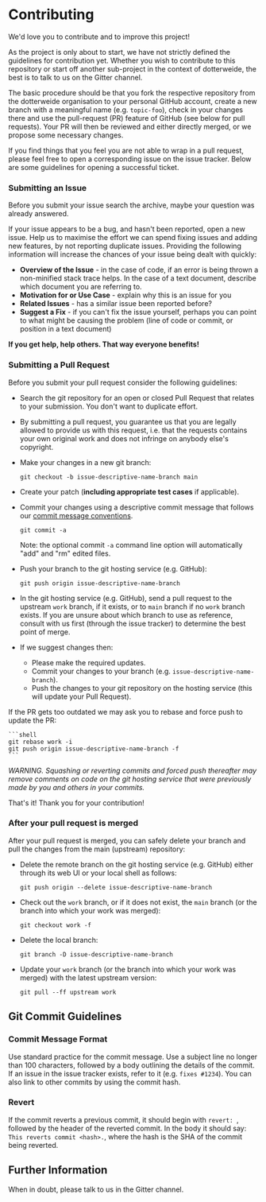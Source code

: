 # Contributing

We'd love you to contribute and to improve this project!

As the project is only about to start, we have not strictly defined the guidelines for contribution yet.
Whether you wish to
contribute to this repository or start off another sub-project in the context of dotterweide, the best
is to talk to us on the Gitter channel.

The basic procedure should be that you fork the respective repository from the dotterweide organisation
to your personal GitHub account, create a new branch with a meaningful name (e.g. `topic-foo`), check in
your changes there and use the pull-request (PR) feature of GitHub (see below for pull requests).
Your PR will then be reviewed and either directly merged, or we propose some necessary changes.

If you find things that you feel you are not able to wrap in a pull request, please feel free to open
a corresponding issue on the issue tracker. Below are some guidelines for opening a successful ticket.

### Submitting an Issue

Before you submit your issue search the archive, maybe your question was already answered.

If your issue appears to be a bug, and hasn't been reported, open a new issue.
Help us to maximise the effort we can spend fixing issues and adding new
features, by not reporting duplicate issues. Providing the following information will increase the
chances of your issue being dealt with quickly:

- __Overview of the Issue__ - in the case of code, if an error is being thrown a non-minified stack trace helps.
  In the case of a text document, describe which document you are referring to.
- __Motivation for or Use Case__ - explain why this is an issue for you
- __Related Issues__ - has a similar issue been reported before?
- __Suggest a Fix__ - if you can't fix the issue yourself, perhaps you can point to what might be
  causing the problem (line of code or commit, or position in a text document)

__If you get help, help others. That way everyone benefits!__

### Submitting a Pull Request

Before you submit your pull request consider the following guidelines:

- Search the git repository for an open or closed Pull Request
  that relates to your submission. You don't want to duplicate effort.
- By submitting a pull request, you guarantee us that you are legally allowed
  to provide us with this request, i.e. that the requests contains your own
  original work and does not infringe on anybody else's copyright.
- Make your changes in a new git branch:

     ```shell
     git checkout -b issue-descriptive-name-branch main
     ```

- Create your patch (__including appropriate test cases__ if applicable).
- Commit your changes using a descriptive commit message that follows our
  [commit message conventions](#commit-message-format).

     ```shell
     git commit -a
     ```
  Note: the optional commit `-a` command line option will automatically "add" and "rm" edited files.

- Push your branch to the git hosting service (e.g. GitHub):

    ```shell
    git push origin issue-descriptive-name-branch
    ```

- In the git hosting service (e.g. GitHub), send a pull request to the upstream `work` branch, 
  if it exists, or to `main` branch if no `work` branch exists.
  If you are unsure about which branch to use as reference,
  consult with us first (through the issue tracker) to determine the best point of merge.
- If we suggest changes then:
    - Please make the required updates.
    - Commit your changes to your branch (e.g. `issue-descriptive-name-branch`).
    - Push the changes to your git repository on the hosting service (this will update your Pull Request).

If the PR gets too outdated we may ask you to rebase and force push to update the PR:

    ```shell
    git rebase work -i
    git push origin issue-descriptive-name-branch -f
    ```

_WARNING. Squashing or reverting commits and forced push thereafter may remove comments
on code on the git hosting service that were previously made by you and others in your commits._

That's it! Thank you for your contribution!

### After your pull request is merged

After your pull request is merged, you can safely delete your branch and pull the changes
from the main (upstream) repository:

- Delete the remote branch on the git hosting service (e.g. GitHub) either through its web UI or your local shell as follows:

    ```shell
    git push origin --delete issue-descriptive-name-branch
    ```

- Check out the `work` branch, or if it does not exist, the `main` branch (or the branch into which your work was merged):

    ```shell
    git checkout work -f
    ```

- Delete the local branch:

    ```shell
    git branch -D issue-descriptive-name-branch
    ```

- Update your `work` branch (or the branch into which your work was merged) with the latest upstream version:

    ```shell
    git pull --ff upstream work
    ```

## <a name="commit"></a> Git Commit Guidelines

### Commit Message Format

Use standard practice for the commit message. Use a subject
line no longer than 100 characters, followed by a body
outlining the details of the commit. If an issue in the issue
tracker exists, refer to it (e.g. `fixes #1234`). You can
also link to other commits by using the commit hash.

### Revert

If the commit reverts a previous commit, it should begin with `revert: `, followed by the header of the 
reverted commit. In the body it should say: `This reverts commit <hash>.`, where the hash is the SHA of the 
commit being reverted.

## <a name="info"></a> Further Information

When in doubt, please talk to us in the Gitter channel.
